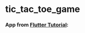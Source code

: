# tic_tac_toe_game

### App from [Flutter Tutorial](https://flutter-tutorial.net/list-and-grid/create-tic-tac-toe-game-in-flutter/):